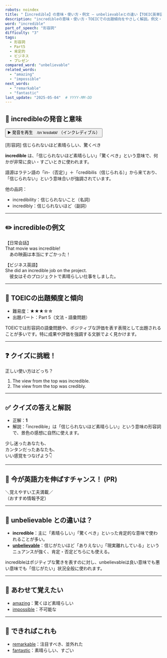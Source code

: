 ```yaml
---
robots: noindex
title: "【incredible】の意味・使い方・例文 ― unbelievableとの違い【TOEIC英単語】"
description: "incredibleの意味・使い方・TOEICでの出題傾向をやさしく解説。例文・クイズ付きでunbelievableとの違いもわかりやすく学べます。"
word: "incredible"
part_of_speech: "形容詞"
difficulty: "3"
tags:
  - 形容詞
  - Part5
  - 肯定的
  - ビジネス
  - プレゼン
compared_word: "unbelievable"
related_words:
  - "amazing"
  - "impossible"
next_words:
  - "remarkable"
  - "fantastic"
last_update: "2025-05-04"  # YYYY-MM-DD
---
```


## 🔰 incredibleの発音と意味

<button class="play-audio" onclick="playTTS('incredible')">
  <span class="play-audio-main">
    ▶️ 発音を再生　/ɪnˈkrɛdəbl/
  </span>
  <span class="play-audio-sub">
    （インクレディブル）
  </span>
</button>

[形容詞] 信じられないほど素晴らしい、驚くべき

**incredible** は、「信じられないほど素晴らしい」「驚くべき」という意味で、何かが非常に良い・すごいときに使われます。

語源はラテン語の「in-（否定）」＋「credibilis（信じられる）」から来ており、「信じられない」という意味合いが強調されています。

他の品詞：  
- incredibility：信じられないこと（名詞）
- incredibly：信じられないほど（副詞）

---

## ✏️ incredibleの例文

【日常会話】  
That movie was incredible!  
　あの映画は本当にすごかった！

【ビジネス英語】  
She did an incredible job on the project.  
　彼女はそのプロジェクトで素晴らしい仕事をしました。

---

## 🎯 TOEICの出題頻度と傾向

- 難易度：★★★☆☆
- 出題パート：Part 5（文法・語彙問題）

TOEICでは形容詞の語彙問題や、ポジティブな評価を表す表現として出題されることが多いです。特に成果や評価を強調する文脈でよく見かけます。

---

## ❓ クイズに挑戦！

正しい使い方はどっち？

1. The view from the top was incredible.  
2. The view from the top was credibly.

---

## ✅ クイズの答えと解説

- 正解：**1**
- 解説：「incredible」は「信じられないほど素晴らしい」という意味の形容詞で、景色の感想に自然に使えます。

少し迷ったあなたも、  
カンタンだったあなたも、  
いい感覚をつなげよう👇️

---

## 🚀 今が英語力を伸ばすチャンス！ (PR)

<div class="info-center">
＼覚えやすい工夫満載／<br>  
（おすすめ情報予定）
</div>

---

## 🤔  unbelievable との違いは？

- **incredible**：主に「素晴らしい」「驚くべき」といった肯定的な意味で使われることが多い。
- **[unbelievable](/word/unbelievable)**：信じがたいほど「ありえない」「現実離れしている」というニュアンスが強く、肯定・否定どちらにも使える。

incredibleはポジティブな驚きを表すのに対し、unbelievableは良い意味でも悪い意味でも「信じがたい」状況全般に使われます。

---

## 🧩 あわせて覚えたい

- [amazing](/word/amazing)：驚くほど素晴らしい
- [impossible](/word/impossible)：不可能な

---

## 📖 できればこれも

- [remarkable](/word/remarkable)：注目すべき、並外れた
- [fantastic](/word/fantastic)：素晴らしい、すごい

<!-- cvid: aid21_bid29 -->
